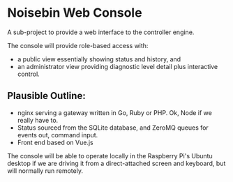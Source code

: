 # Noisebin Web Console

A sub-project to provide a web interface to the controller engine.

The console will provide role-based access with:
  * a public view essentially showing status and history, and
  * an administrator view providing diagnostic level detail plus interactive control.

## Plausible Outline:
  * nginx serving a gateway written in Go, Ruby or PHP.  Ok, Node if we really have to.
  * Status sourced from the SQLite database, and ZeroMQ queues for events out, command input.
  * Front end based on Vue.js

The console will be able to operate locally in the Raspberry Pi's Ubuntu desktop if we are driving it from a direct-attached screen and keyboard, but will normally run remotely.
